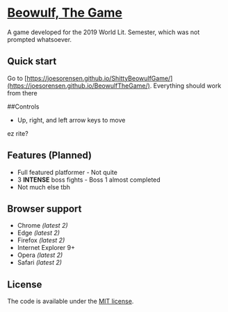 # [Beowulf, The Game](https://joesorensen.github.io/BeowulfTheGame/)



A game developed for the 2019 World Lit. Semester, which was not prompted whatsoever.


## Quick start

Go to [https://joesorensen.github.io/ShittyBeowulfGame/](https://joesorensen.github.io/BeowulfTheGame/). Everything should work from there

##Controls

* Up, right, and left arrow keys to move

ez rite?

## Features (Planned)

* Full featured platformer - Not quite
* 3 **INTENSE** boss fights - Boss 1 almost completed
* Not much else tbh


## Browser support

* Chrome *(latest 2)*
* Edge *(latest 2)*
* Firefox *(latest 2)*
* Internet Explorer 9+
* Opera *(latest 2)*
* Safari *(latest 2)*


## License

The code is available under the [MIT license](LICENSE.txt).
